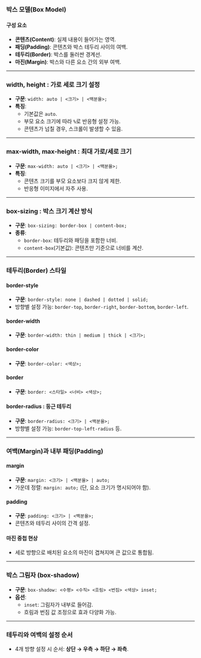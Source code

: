 ### 박스 모델(Box Model)

#### 구성 요소
- **콘텐츠(Content)**: 실제 내용이 들어가는 영역.
- **패딩(Padding)**: 콘텐츠와 박스 테두리 사이의 여백.
- **테두리(Border)**: 박스를 둘러싼 경계선.
- **마진(Margin)**: 박스와 다른 요소 간의 외부 여백.

---

### width, height : 가로 세로 크기 설정
- **구문**: `width: auto | <크기> | <백분율>;`
- **특징**:
  - 기본값은 `auto`.
  - 부모 요소 크기에 따라 `%`로 반응형 설정 가능.
  - 콘텐츠가 넘칠 경우, 스크롤이 발생할 수 있음.

---

### max-width, max-height : 최대 가로/세로 크기
- **구문**: `max-width: auto | <크기> | <백분율>;`
- **특징**:
  - 콘텐츠 크기를 부모 요소보다 크지 않게 제한.
  - 반응형 이미지에서 자주 사용.

---

### box-sizing : 박스 크기 계산 방식
- **구문**: `box-sizing: border-box | content-box;`
- **종류**:
  - `border-box`: 테두리와 패딩을 포함한 너비.
  - `content-box`(기본값): 콘텐츠만 기준으로 너비를 계산.

---

### 테두리(Border) 스타일
#### border-style
- **구문**: `border-style: none | dashed | dotted | solid;`
- 방향별 설정 가능: `border-top`, `border-right`, `border-bottom`, `border-left`.

#### border-width
- **구문**: `border-width: thin | medium | thick | <크기>;`

#### border-color
- **구문**: `border-color: <색상>;`

#### border
- **구문**: `border: <스타일> <너비> <색상>;`

#### border-radius : 둥근 테두리
- **구문**: `border-radius: <크기> | <백분율>;`
- 방향별 설정 가능: `border-top-left-radius` 등.

---

### 여백(Margin)과 내부 패딩(Padding)
#### margin
- **구문**: `margin: <크기> | <백분율> | auto;`
- 가운데 정렬: `margin: auto;` (단, 요소 크기가 명시되어야 함).

#### padding
- **구문**: `padding: <크기> | <백분율>;`
- 콘텐츠와 테두리 사이의 간격 설정.

#### 마진 중첩 현상
- 세로 방향으로 배치된 요소의 마진이 겹쳐지며 큰 값으로 통합됨.

---

### 박스 그림자 (box-shadow)
- **구문**: `box-shadow: <수평> <수직> <흐림> <번짐> <색상> inset;`
- **옵션**:
  - `inset`: 그림자가 내부로 들어감.
  - 흐림과 번짐 값 조정으로 효과 다양화 가능.

---

### 테두리와 여백의 설정 순서
- 4개 방향 설정 시 순서: **상단 → 우측 → 하단 → 좌측**.

